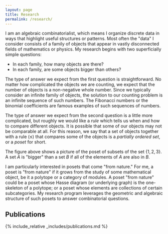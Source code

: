 ```yaml
---
layout: page
title: Research
permalink: /research/
---
```


I am an algebraic combinatorialist, which means I organize discrete data in ways that highlight useful structures or patterns. Most often the "data" I consider consists of a family of objects that appear in vastly disconnected fields of mathematics or physics. My research begins with two superficially simple questions:
- In each family, how many objects are there?
- In each family, are some objects bigger than others?

The type of answer we expect from the first question is straightforward. No matter how complicated the objects we are counting, we expect that the number of objects is a non-negative whole number. Since we typically consider an infinite family of objects, the solution to our counting problem is an infinite sequence of such numbers. The Fibonacci numbers or the binomial coefficients are famous examples of such sequences of numbers.

The type of answer we expect from the second question is a little more complicated, but roughly we would like a *rule* which tells us when and how to compare different objects. It is possible that some of our objects may not be comparable at all. For this reason, we say that a set of objects together with a rule $(\le)$ that compares some of the objects is a *partially ordered set*, or a *poset* for short.

<script type="text/tikz">
\begin{tikzpicture}
 %\draw[help lines] (-3,-3) grid (5,5);
 \node [below] at (0,0) {Empty Set};
  \node [above, left] at (-2,1.01) {$\{1\}$};
   \node [above] at (0,.85) {$\{2\}$};
    \node [above, right] at (2,1.01) {$\{3\}$};
    \node [above] at (-1.5,1.75) {$\{1,2\}$};
    \node [above] at (1.5,1.75) {$\{2,3\}$};
    \node [above] at (0,1.83) {$\{1,3\}$};
     \node[above] at (0,3) {$\{1,2,3\}$};
     \node[above] at (0,-2) {Figure 1. A poset.};
\draw (0,0) --(-2,1);
\draw (0,0) --(2,1);
\draw (0,0) --(0,.9);
\draw (-2,1) -- (-1.5,1.8);
\draw (-.25,.95) -- (-1.5, 1.8);
\draw (0.25,.95) -- (1.5, 1.8);
\draw (2,1) -- (1.5, 1.8);
\draw(-2,1) -- (0,1.85);
\draw(2,1) -- (0, 1.85);
\draw(0,3) -- (0, 2.5);
\draw(-1,2.3) -- (0, 3);
\draw(1,2.3) -- (0,3);
\end{tikzpicture}
</script>

The figure above shows a picture of the poset of subsets of the set $\{1,2,3\}$. A set $A$ is "bigger" than a set $B$ if all of the elements of $A$ are also in $B$.

I am particularly interested in posets that come "from nature." For me, a poset is "from nature" if it grows from the study of some mathematical object, be it a polytope or a category of modules. A poset "from nature" could be a poset whose Hasse diagram (or underlying graph) is the one-skeleton of a polytope; or a poset whose elements are collections of certain subcategories. My research program leverages the geometric and algebraic structure of such posets to answer combinatorial questions.

## Publications

{% include_relative _includes/publications.md %}
